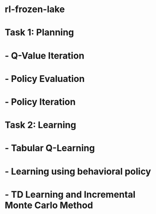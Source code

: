 # rl-frozen-lake

# Task 1: Planning
# - Q-Value Iteration
# - Policy Evaluation
# - Policy Iteration

# Task 2: Learning
# - Tabular Q-Learning
# - Learning using behavioral policy
# - TD Learning and Incremental Monte Carlo Method

